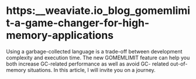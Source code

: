 # https:\_\_weaviate.io_blog_gomemlimit-a-game-changer-for-high-memory-applications

Using a garbage-collected language is a trade-off between development complexity and execution time. The new GOMEMLIMIT feature can help you both increase GC-related performance as well as avoid GC- related out-of-memory situations. In this article, I will invite you on a journey.
